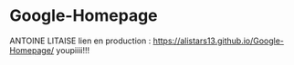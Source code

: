 # Google-Homepage
ANTOINE LITAISE
lien en production : https://alistars13.github.io/Google-Homepage/ youpiiii!!!
